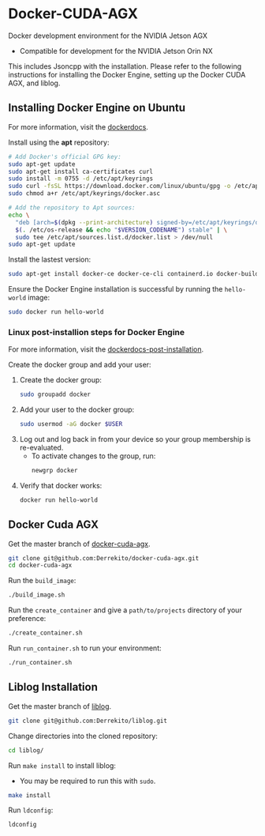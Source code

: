 # Docker-CUDA-AGX
Docker development environment for the NVIDIA Jetson AGX
- Compatible for development for the NVIDIA Jetson Orin NX

This includes Jsoncpp with the installation. Please refer to the following instructions for installing the Docker Engine, setting up the Docker CUDA AGX, and liblog. 

## Installing Docker Engine on Ubuntu

For more information, visit the [dockerdocs](https://docs.docker.com/engine/install/ubuntu/).

Install using the **apt** repository: 

```bash
# Add Docker's official GPG key:
sudo apt-get update
sudo apt-get install ca-certificates curl
sudo install -m 0755 -d /etc/apt/keyrings
sudo curl -fsSL https://download.docker.com/linux/ubuntu/gpg -o /etc/apt/keyrings/docker.asc
sudo chmod a+r /etc/apt/keyrings/docker.asc

# Add the repository to Apt sources:
echo \
  "deb [arch=$(dpkg --print-architecture) signed-by=/etc/apt/keyrings/docker.asc] https://download.docker.com/linux/ubuntu \
  $(. /etc/os-release && echo "$VERSION_CODENAME") stable" | \
  sudo tee /etc/apt/sources.list.d/docker.list > /dev/null
sudo apt-get update
```
Install the lastest version:

```bash
sudo apt-get install docker-ce docker-ce-cli containerd.io docker-buildx-plugin docker-compose-plugin
```

Ensure the Docker Engine installation is successful by running the `hello-world` image:

```bash
sudo docker run hello-world
```

### Linux post-installion steps for Docker Engine

For more information, visit the [dockerdocs-post-installation](https://docs.docker.com/engine/install/linux-postinstall/).

Create the docker group and add your user: 

1. Create the docker group:
    ```bash
    sudo groupadd docker
    ```
2. Add your user to the docker group:
    ```bash
    sudo usermod -aG docker $USER
    ```
3. Log out and log back in from your device so your group membership is re-evaluated. 
    - To activate changes to the group, run: 
        ```bash
        newgrp docker
        ```
4. Verify that docker works: 
    ```bash
    docker run hello-world
    ```

## Docker Cuda AGX

Get the master branch of [docker-cuda-agx](https://github.com/Derrekito/docker-cuda-agx).

```bash
git clone git@github.com:Derrekito/docker-cuda-agx.git
cd docker-cuda-agx
``` 
Run the `build_image`:

```bash
./build_image.sh
```

Run the `create_container` and give a `path/to/projects` directory of your preference: 

```bash
./create_container.sh
```

Run `run_container.sh` to run your environment: 

```bash
./run_container.sh
```

## Liblog Installation

Get the master branch of [liblog](https://github.com/Derrekito/liblog).

```bash
git clone git@github.com:Derrekito/liblog.git
```
Change directories into the cloned repository: 

```bash
cd liblog/
```
Run `make install` to install liblog:
- You may be required to run this with `sudo`.

```bash
make install
```
Run `ldconfig`: 

```bash 
ldconfig
```